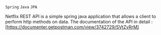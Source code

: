 `Spring` `Java` `JPA`

Netflix REST API is a simple spring java application that allows a client to perform http methods on data.
The documentation of the API in detail : [https://documenter.getpostman.com/view/3742729/SVtZvRrM]